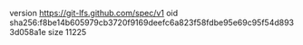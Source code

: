 version https://git-lfs.github.com/spec/v1
oid sha256:f8be14b605979cb3720f9169deefc6a823f58fdbe95e69c95f54d8933d058a1e
size 11225
